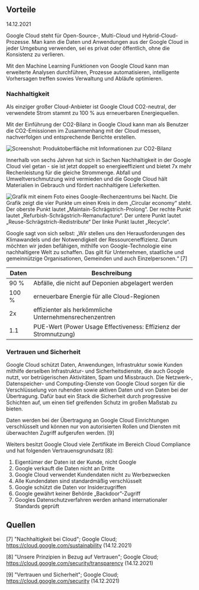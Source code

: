 ## Vorteile

14.12.2021

Google Cloud steht für Open-Source-, Multi-Cloud und Hybrid-Cloud-Prozesse. Man kann die Daten und Anwendungen aus der Google Cloud in jeder Umgebung verwenden, sei es privat oder öffentlich, ohne die Konsistenz zu verlieren.

Mit den Machine Learning Funktionen von Google Cloud kann man erweiterte Analysen durchführen, Prozesse automatisieren, intelligente Vorhersagen treffen sowies Verwaltung und Abläufe optimieren.

### Nachhaltigkeit

Als einziger großer Cloud-Anbieter ist Google Cloud CO2-neutral, der verwendete Strom stammt zu 100 % aus erneuerbaren Energiequellen.

Mit der Einführung der CO2-Bilanz in Google Cloud kann man als Benutzer die CO2-Emissionen im Zusammenhang mit der Cloud messen, nachverfolgen und entsprechende Berichte erstellen.

![Screenshot: Produktoberfläche mit Informationen zur CO2-Bilanz ](https://lh3.googleusercontent.com/DVFsoPmabhfDE2MK_-pmsn4u-ClNo97gaV4RqvahEr1WmJ4eo5ZJbelUqyGaXlphvowJgcupH0E1=e14-h235-w600)

Innerhalb von sechs Jahren hat sich in Sachen Nachhaltigkeit in der Google Cloud viel getan - sie ist jetzt doppelt so energieeffizient und bietet 7x mehr Rechenleistung für die gleiche Strommenge.  Abfall und Umweltverschmutzung wird vermieden und die Google Cloud hält Materialien in Gebrauch und fördert nachhaltigere Lieferketten.

![Grafik mit einem Foto eines Google-Rechenzentrums bei Nacht. Die Grafik zeigt die vier Punkte um einen Kreis in dem „Circular economy“ steht. Der oberste Punkt lautet „Maintain-Schrägstrich-Prolong“. Der rechte Punkt lautet „Refurbish-Schrägstrich-Remanufacture“. Der untere Punkt lautet „Reuse-Schrägstrich-Redistribute“ Der linke Punkt lautet „Recycle“.](https://lh3.googleusercontent.com/LuCVwTYwL_LfZlb51Puj_OP4bl4IgLUON04MbXrWhNA10O5VjwlslKraDcNdj-SnCe4kJ98wTcRM=e14-h235-w600)

Google sagt von sich selbst: „Wir stellen uns den Herausforderungen des Klimawandels und der Notwendigkeit der Ressourceneffizienz. Darum möchten wir jeden befähigen, mithilfe von Google-Technologie eine nachhaltigere Welt zu schaffen. Das gilt für Unternehmen, staatliche und gemeinnützige Organisationen, Gemeinden und auch Einzelpersonen.“ [7]

| Daten | Beschreibung                                                 |
| ----- | ------------------------------------------------------------ |
| 90 %  | Abfälle, die nicht auf Deponien abgelagert werden            |
| 100 % | erneuerbare Energie für alle Cloud-Regionen                  |
| 2x    | effizienter als herkömmliche Unternehmensrechenzentren       |
| 1.1   | PUE-Wert (Power Usage Effectiveness: Effizienz der Stromnutzung) |

### Vertrauen und Sicherheit

Google Cloud schützt Daten, Anwendungen, Infrastruktur sowie Kunden mithilfe derselben Infrastruktur- und Sicherheitsdienste, die auch Google nutzt, vor betrügerischen Aktivitäten, Spam und Missbrauch. Die Netzwerk-, Datenspeicher- und Computing-Dienste von Google Cloud sorgen für die Verschlüsselung von ruhenden sowie aktiven Daten und von Daten bei der Übertragung. Dafür baut ein Stack die Sicherheit durch progressive Schichten auf, um einen tief greifenden Schutz im großen Maßstab zu bieten.

Daten werden bei der Übertragung an Google Cloud Einrichtungen verschlüsselt und können nur von autorisierten Rollen und Diensten mit überwachten Zugriff aufgerufen werden. [9]

Weiters besitzt Google Cloud viele Zertifikate im Bereich Cloud Compliance und hat folgenden Vertrauensgrundsatz [8]:

1. Eigentümer der Daten ist der Kunde, nicht Google
2. Google verkauft die Daten nicht an Dritte
3. Google Cloud verwendet Kundendaten nicht zu Werbezwecken
4. Alle Kundendaten sind standardmäßig verschlüsselt
5. Google schützt die Daten vor Insiderzugriffen
6. Google gewährt keiner Behörde „Backdoor”-Zugriff
7. Googles Datenschutzverfahren werden anhand internationaler Standards geprüft

## Quellen

[7] "Nachhaltigkeit bei Cloud"; Google Cloud; https://cloud.google.com/sustainability (14.12.2021)

[8] "Unsere Prinzipien in Bezug auf Vertrauen"; Google Cloud; https://cloud.google.com/security/transparency (14.12.2021)

[9] "Vertrauen und Sicherheit"; Google Cloud; https://cloud.google.com/security (14.12.2021)